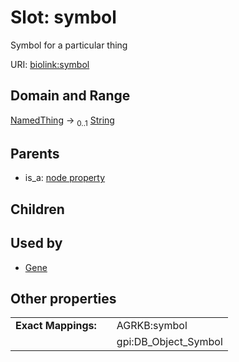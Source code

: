 
# Slot: symbol


Symbol for a particular thing

URI: [biolink:symbol](https://w3id.org/biolink/vocab/symbol)


## Domain and Range

[NamedThing](NamedThing.md) &#8594;  <sub>0..1</sub> [String](types/String.md)

## Parents

 *  is_a: [node property](node_property.md)

## Children


## Used by

 * [Gene](Gene.md)

## Other properties

|  |  |  |
| --- | --- | --- |
| **Exact Mappings:** | | AGRKB:symbol |
|  | | gpi:DB_Object_Symbol |


